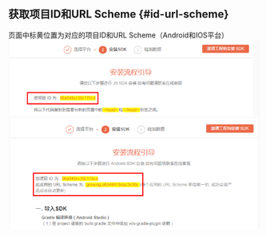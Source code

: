 ## 获取项目ID和URL Scheme {#id-url-scheme}

页面中标黄位置为对应的项目ID和URL Scheme（Android和IOS平台）
![image](../images/huoquid/web_ai.png)
![image](../images/huoquid/android_ai.png)